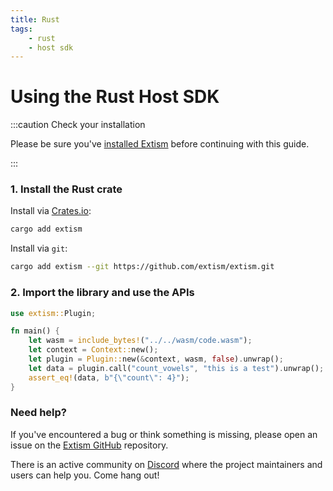 ```yaml
---
title: Rust
tags:
    - rust
    - host sdk
---
```


# Using the Rust Host SDK


:::caution Check your installation

Please be sure you've [installed Extism](/docs/install) before continuing with this guide.

:::

### 1. Install the Rust crate

Install via [Crates.io](https://crates.io/):
```sh
cargo add extism
```

Install via `git`:
```sh
cargo add extism --git https://github.com/extism/extism.git
```

### 2. Import the library and use the APIs

```rust title=main.rs
use extism::Plugin;

fn main() {
    let wasm = include_bytes!("../../wasm/code.wasm");
    let context = Context::new();
    let plugin = Plugin::new(&context, wasm, false).unwrap();
    let data = plugin.call("count_vowels", "this is a test").unwrap();
    assert_eq!(data, b"{\"count\": 4}");
}
```


### Need help?

If you've encountered a bug or think something is missing, please open an issue on the [Extism GitHub](https://github.com/extism/extism) repository.

There is an active community on [Discord](https://discord.gg/cx3usBCWnc) where the project maintainers and users can help you. Come hang out!

